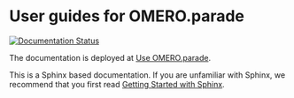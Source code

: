 # User guides for OMERO.parade

[![Documentation Status](https://readthedocs.org/projects/omero-guide-parade/badge/?version=latest)](https://omero-guides.readthedocs.io/en/latest/parade/docs/index.html)

The documentation is deployed at [Use OMERO.parade](https://omero-guides.readthedocs.io/en/latest/parade/docs/index.html).

This is a Sphinx based documentation. 
If you are unfamiliar with Sphinx, we recommend that you first read 
[Getting Started with Sphinx](https://docs.readthedocs.io/en/stable/intro/getting-started-with-sphinx.html).
